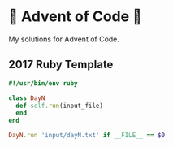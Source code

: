 🎄 Advent of Code 🎄
====================

My solutions for Advent of Code.

2017 Ruby Template
------------------

```ruby
#!/usr/bin/env ruby

class DayN
  def self.run(input_file)
  end
end

DayN.run 'input/dayN.txt' if __FILE__ == $0
```
